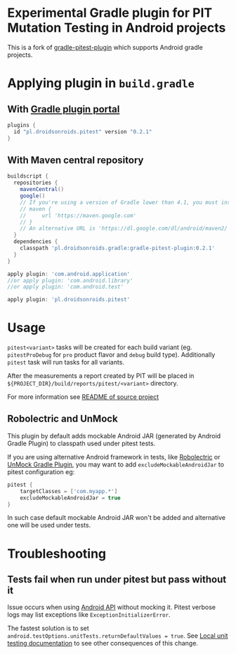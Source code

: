 # Experimental Gradle plugin for PIT Mutation Testing in Android projects
This is a fork of [gradle-pitest-plugin](https://github.com/szpak/gradle-pitest-plugin)
which supports Android gradle projects. 

# Applying plugin in `build.gradle`
## With [Gradle plugin portal](https://plugins.gradle.org/plugin/pl.droidsonroids.pitest)

```groovy
plugins {
  id "pl.droidsonroids.pitest" version "0.2.1"
}
```

## With Maven central repository
```groovy
buildscript {
  repositories {
    mavenCentral()
    google()
    // If you're using a version of Gradle lower than 4.1, you must instead use:
    // maven {
    //     url 'https://maven.google.com'
    // }
    // An alternative URL is 'https://dl.google.com/dl/android/maven2/'    
  }
  dependencies {
    classpath 'pl.droidsonroids.gradle:gradle-pitest-plugin:0.2.1'
  }
}

apply plugin: 'com.android.application'
//or apply plugin: 'com.android.library'
//or apply plugin: 'com.android.test'

apply plugin: 'pl.droidsonroids.pitest'
```

# Usage
`pitest<variant>` tasks will be created for each build variant 
(eg. `pitestProDebug` for `pro` product flavor and `debug` build type).
Additionally `pitest` task will run tasks for all variants.

After the measurements a report created by PIT will be placed in `${PROJECT_DIR}/build/reports/pitest/<variant>` directory.

For more information see [README of source project](https://github.com/szpak/gradle-pitest-plugin/blob/master/README.md)

## Robolectric and UnMock
This plugin by default adds mockable Android JAR (generated by Android Gradle Plugin) to classpath
used under pitest tests.

If you are using alternative Android framework in tests, like [Robolectric](http://robolectric.org/) or
[UnMock Gradle Plugin](https://github.com/bjoernQ/unmock-plugin), you may want to add `excludeMockableAndroidJar`
to pitest configuration eg:
```groovy
pitest {
    targetClasses = ['com.myapp.*']
    excludeMockableAndroidJar = true
}
```
In such case default mockable Android JAR won't be added and alternative one will be used under tests.

# <a name="troubleshooting"></a> Troubleshooting
## Tests fail when run under pitest but pass without it
Issue occurs when using [Android API](https://developer.android.com/reference/packages.html)
without mocking it.
Pitest verbose logs may list exceptions like `ExceptionInitializerError`.

The fastest solution is to set `android.testOptions.unitTests.returnDefaultValues = true`.
See [Local unit testing documentation](https://developer.android.com/training/testing/unit-testing/local-unit-tests.html#error-not-mocked)
to see other consequences of this change.
